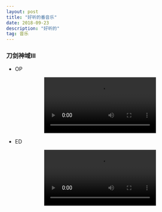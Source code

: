```yaml
---
layout: post
title: "好听的番音乐"
date: 2018-09-23
description: "好听的"
tag: 音乐
---
```


### 刀剑神域III

* OP

<video controls="controls" autoplay="0" style="clear:both;display:block;margin:auto">
<source src="http://dl.stream.qqmusic.qq.com/M800001nF61C1PAxWS.mp3?vkey=AEB8503C457BDB903102B4F5FBAC98F0C9503E703F24799DD5C667D412170DBD1E0A9BBCDC8D931C1E4B4F3207F49F58FF1F0422E2D3A87C&guid=5150825362&fromtag=1" type="audio/mp3">
</video>

* ED

<video controls="controls" autoplay="0" style="clear:both;display:block;margin:auto">
<source src="http://dl.stream.qqmusic.qq.com/M800001tx1lU2nanSb.mp3?vkey=A19DC0D23ADC6512246DE8A5B739BA442D28BC2FA2AB4243D7EB70DE1E7C89CC9B7A64970C0747D36EC21B977F3B5747D0D4FF9191CAB1A5&guid=5150825362&fromtag=1" type="audio/mp3">
</video>

